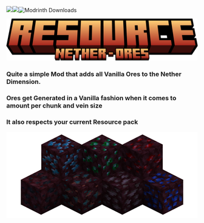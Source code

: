 ![](https://cf.way2muchnoise.eu/versions/1009367.svg)![](https://cf.way2muchnoise.eu/1009367.svg)![Modrinth Downloads](https://img.shields.io/modrinth/dt/GXPQteCw?logo=modrinth&label=Downloads&color=%2300AF5C)


![Title-Header](https://raw.githubusercontent.com/Stein-N/resources/main/images/resource_ores/nether/Title_Header_Nether.png)

### Quite a simple Mod that adds all Vanilla Ores to the Nether Dimension.

### Ores get Generated in a Vanilla fashion when it comes to amount per chunk and vein size

### It also respects your current Resource pack

![Block Preview Render](https://raw.githubusercontent.com/Stein-N/resources/main/images/resource_ores/nether/block_render.png)